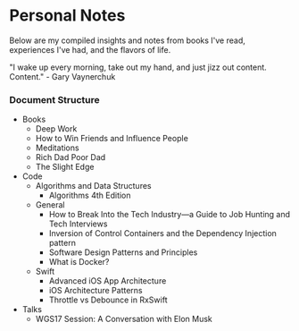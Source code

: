 # Personal Notes

Below are my compiled insights and notes from books I've read, experiences I've had, and the flavors of life.



"I wake up every morning, take out my hand, and just jizz out content. Content." - Gary Vaynerchuk



### Document Structure

- Books
  - Deep Work
  - How to Win Friends and Influence People
  - Meditations
  - Rich Dad Poor Dad
  - The Slight Edge
- Code
  - Algorithms and Data Structures
    - Algorithms 4th Edition
  - General
    - How to Break Into the Tech Industry—a Guide to Job Hunting and Tech Interviews
    - Inversion of Control Containers and the Dependency Injection pattern
    - Software Design Patterns and Principles
    - What is Docker?
  - Swift
    - Advanced iOS App Architecture
    - iOS Architecture Patterns
    - Throttle vs Debounce in RxSwift
- Talks
  - WGS17 Session: A Conversation with Elon Musk
